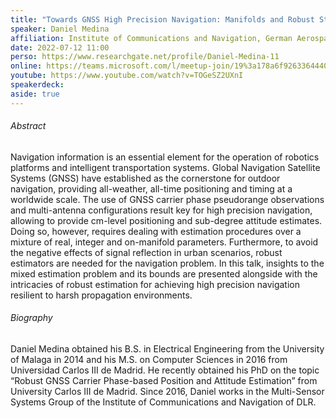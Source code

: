 ```yaml
---
title: "Towards GNSS High Precision Navigation: Manifolds and Robust Statistics"
speaker: Daniel Medina
affiliation: Institute of Communications and Navigation, German Aerospace Center (DLR)
date: 2022-07-12 11:00
perso: https://www.researchgate.net/profile/Daniel-Medina-11
online: https://teams.microsoft.com/l/meetup-join/19%3a178a6f926336444088eb120e42476f36%40thread.tacv2/1657115854092?context=%7b%22Tid%22%3a%2261f3e3b8-9b52-433a-a4eb-c67334ce54d5%22%2c%22Oid%22%3a%224d6c63a8-7eae-4099-804e-68bcb968bec0%22%7d
youtube: https://www.youtube.com/watch?v=TOGeSZ2UXnI
speakerdeck: 
aside: true
---
```


###### Abstract

Navigation information is an essential element for the operation of robotics platforms and intelligent transportation systems. 
Global Navigation Satellite Systems (GNSS) have established as the cornerstone for outdoor navigation, providing all-weather, 
all-time positioning and timing at a worldwide scale. 
The use of GNSS carrier phase pseudorange observations and multi-antenna configurations result key for high precision navigation, 
allowing to provide cm-level positioning and sub-degree attitude estimates. 
Doing so, however, requires dealing with estimation procedures over a mixture of real, integer and on-manifold parameters. 
Furthermore, to avoid the negative effects of signal reflection in urban scenarios, robust estimators are needed for the navigation problem. 
In this talk, insights to the mixed estimation problem and its bounds are presented 
alongside with the intricacies of robust estimation for achieving high precision navigation resilient to harsh propagation environments.


###### Biography

Daniel Medina obtained his B.S. in Electrical Engineering from the University of Malaga in 2014 
and his M.S. on Computer Sciences in 2016 from Universidad Carlos III de Madrid.
He recently obtained his PhD on the topic “Robust GNSS Carrier Phase-based Position and Attitude Estimation” from University Carlos III de Madrid.
Since 2016, Daniel works in the Multi-Sensor Systems Group of the Institute of Communications and Navigation of DLR.
